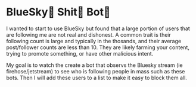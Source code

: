 # BlueSky🦋 Shit💩 Bot🤖

I wanted to start to use BlueSky but found that a large portion of users that are following me are not real and dishonest.
A common trait is their following count is large and typically in the thosands, and their average post/follower counts are less than 10.
They are likely farming your content, trying to promote something, or have other malicious intent.

My goal is to watch the create a bot that observs the Bluesky stream (ie firehose/jetstream) to see who is following people in mass such as these bots.
Then I will add these users to a list to make it easy to block them all.
